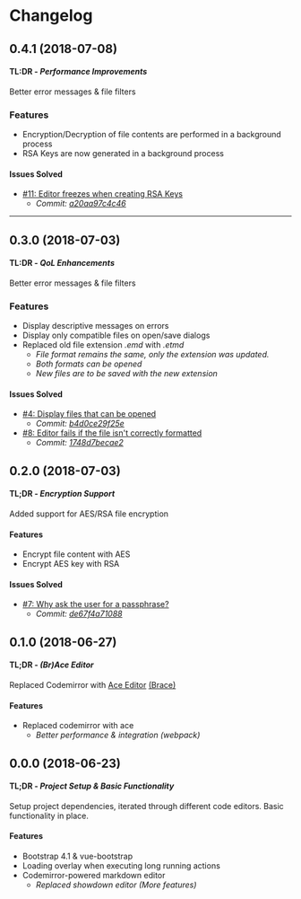 # Changelog

## 0.4.1 (2018-07-08)

#### TL:DR - *Performance Improvements*

Better error messages & file filters

### Features

- Encryption/Decryption of file contents are performed in a background process
- RSA Keys are now generated in a background process

#### Issues Solved

- [#11: Editor freezes when creating RSA Keys](https://bitbucket.org/miscdx/etext/issues/11/editor-freezes-when-creating-rsa-keys)
    - *Commit: [a20aa97c4c46](https://bitbucket.org/miscdx/etext/commits/a20aa97c4c46)*
    
----

## 0.3.0 (2018-07-03)

#### TL:DR - *QoL Enhancements*

Better error messages & file filters

### Features

- Display descriptive messages on errors
- Display only compatible files on open/save dialogs
- Replaced old file extension *.emd* with *.etmd*
    - *File format remains the same, only the extension was updated.*
    - *Both formats can be opened*
    - *New files are to be saved with the new extension* 

#### Issues Solved

- [#4: Display files that can be opened](https://bitbucket.org/miscdx/etext/issues/4/display-files-that-can-be-opened)
    - *Commit: [b4d0ce29f25e](https://bitbucket.org/miscdx/etext/commits/b4d0ce29f25e)*
- [#8: Editor fails if the file isn't correctly formatted](https://bitbucket.org/miscdx/etext/issues/7/why-ask-the-user-for-a-passphrase)
    - *Commit: [1748d7becae2](https://bitbucket.org/miscdx/etext/commits/1748d7becae2)*
    

## 0.2.0 (2018-07-03)

#### TL;DR - *Encryption Support*

Added support for AES/RSA file encryption

#### Features

- Encrypt file content with AES
- Encrypt AES key with RSA

#### Issues Solved
- [#7: Why ask the user for a passphrase?](https://bitbucket.org/miscdx/etext/issues/7/why-ask-the-user-for-a-passphrase)
    - *Commit: [de67f4a71088](https://bitbucket.org/miscdx/etext/commits/de67f4a71088)*

## 0.1.0 (2018-06-27)

#### TL;DR - *(Br)Ace Editor*

Replaced Codemirror with [Ace Editor](https://ace.c9.io/) [(Brace)](https://github.com/thlorenz/brace)

#### Features

- Replaced codemirror with ace
    - *Better performance & integration (webpack)*

## 0.0.0 (2018-06-23)

#### TL;DR - *Project Setup & Basic Functionality*

Setup project dependencies, iterated through different code editors. Basic functionality in place.

#### Features
- Bootstrap 4.1 & vue-bootstrap
- Loading overlay when executing long running actions
- Codemirror-powered markdown editor
    - *Replaced showdown editor (More features)*